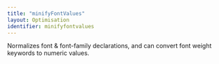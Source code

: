 ```yaml
---
title: "minifyFontValues"
layout: Optimisation
identifier: minifyfontvalues
---
```


<!-- This file was automatically generated. -->


Normalizes font & font-family declarations, and can convert font weight
keywords to numeric values.
